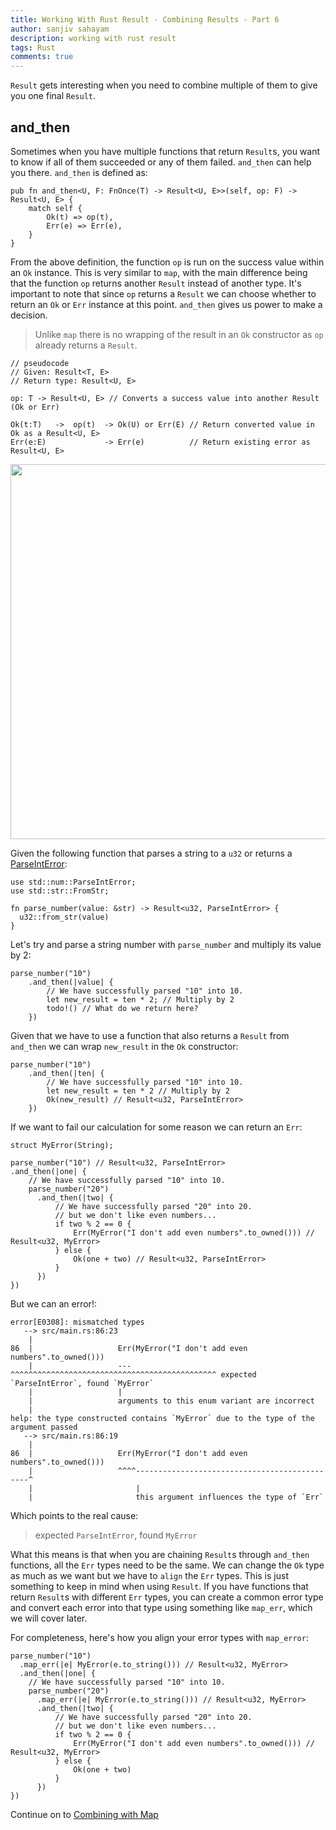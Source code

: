 ```yaml
---
title: Working With Rust Result - Combining Results - Part 6
author: sanjiv sahayam
description: working with rust result
tags: Rust
comments: true
---
```



`Result` gets interesting when you need to combine multiple of them to give you one final `Result`.

## and_then

Sometimes when you have multiple functions that return `Result`s, you want to know if all of them succeeded or any of them failed. `and_then` can help you there. `and_then` is defined as:

```{.rust .scrollx}
pub fn and_then<U, F: FnOnce(T) -> Result<U, E>>(self, op: F) -> Result<U, E> {
    match self {
        Ok(t) => op(t),
        Err(e) => Err(e),
    }
}
```

From the above definition, the function `op` is run on the success value within an `Ok` instance. This is very similar to `map`, with the main difference being that the function `op` returns another `Result` instead of another type. It's important to note that since `op` returns a `Result` we can choose whether to return an `Ok` or `Err` instance at this point. `and_then` gives us power to make a decision.

> Unlike `map` there is no wrapping of the result in an `Ok` constructor as `op` already returns a `Result`.

```{.rust .scrollx}
// pseudocode
// Given: Result<T, E>
// Return type: Result<U, E>

op: T -> Result<U, E> // Converts a success value into another Result (Ok or Err)

Ok(t:T)   ->  op(t)  -> Ok(U) or Err(E) // Return converted value in Ok as a Result<U, E>
Err(e:E)             -> Err(e)          // Return existing error as Result<U, E>
```
<img src="/images/2024-01-24-working-with-rust-result/and-then.png" width="600" />

Given the following function that parses a string to a `u32` or returns a [ParseIntError](https://doc.rust-lang.org/std/num/struct.ParseIntError.html):

```{.rust .scrollx}
use std::num::ParseIntError;
use std::str::FromStr;

fn parse_number(value: &str) -> Result<u32, ParseIntError> {
  u32::from_str(value)
}
```

Let's try and parse a string number with `parse_number` and multiply its value by 2:

```{.rust .scrollx}
parse_number("10")
    .and_then(|value| {
        // We have successfully parsed "10" into 10.
        let new_result = ten * 2; // Multiply by 2
        todo!() // What do we return here?
    })
```

Given that we have to use a function that also returns a `Result` from `and_then` we can wrap `new_result` in the `Ok` constructor:

```{.rust .scrollx}
parse_number("10")
    .and_then(|ten| {
        // We have successfully parsed "10" into 10.
        let new_result = ten * 2 // Multiply by 2
        Ok(new_result) // Result<u32, ParseIntError>
    })
```

If we want to fail our calculation for some reason we can return an `Err`:

```{.rust .scrollx}
struct MyError(String);

parse_number("10") // Result<u32, ParseIntError>
.and_then(|one| {
    // We have successfully parsed "10" into 10.
    parse_number("20")
      .and_then(|two| {
          // We have successfully parsed "20" into 20.
          // but we don't like even numbers...
          if two % 2 == 0 {
              Err(MyError("I don't add even numbers".to_owned())) // Result<u32, MyError>
          } else {
              Ok(one + two) // Result<u32, ParseIntError>
          }
      })
})
```

But we can an error!:

```{.terminal .scrollx}
error[E0308]: mismatched types
   --> src/main.rs:86:23
    |
86  |                   Err(MyError("I don't add even numbers".to_owned()))
    |                   --- ^^^^^^^^^^^^^^^^^^^^^^^^^^^^^^^^^^^^^^^^^^^^^^ expected `ParseIntError`, found `MyError`
    |                   |
    |                   arguments to this enum variant are incorrect
    |
help: the type constructed contains `MyError` due to the type of the argument passed
   --> src/main.rs:86:19
    |
86  |                   Err(MyError("I don't add even numbers".to_owned()))
    |                   ^^^^----------------------------------------------^
    |                       |
    |                       this argument influences the type of `Err`
```

Which points to the real cause:

> expected `ParseIntError`, found `MyError`


What this means is that when you are chaining `Result`s through `and_then` functions, all the `Err` types need to be the same. We can change the `Ok` type as
much as we want but we have to `align` the `Err` types. This is just something to keep in mind when using `Result`. If you have functions that return `Result`s with different
`Err` types, you can create a common error type and convert each error into that type using something like `map_err`, which we will cover later.


For completeness, here's how you align your error types with `map_error`:

```{.rust .scrollx}
parse_number("10")
  .map_err(|e| MyError(e.to_string())) // Result<u32, MyError>
  .and_then(|one| {
    // We have successfully parsed "10" into 10.
    parse_number("20")
      .map_err(|e| MyError(e.to_string())) // Result<u32, MyError>
      .and_then(|two| {
          // We have successfully parsed "20" into 20.
          // but we don't like even numbers...
          if two % 2 == 0 {
              Err(MyError("I don't add even numbers".to_owned())) // Result<u32, MyError>
          } else {
              Ok(one + two)
          }
      })
})
```

Continue on to [Combining with Map](2024-01-24-working-with-rust-result-part-7.html)


